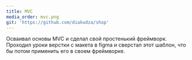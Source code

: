```yaml
---
title: MVC
media_order: mvc.png
git: 'https://github.com/diakudza/shop'
---
```


Осваивал основы MVC и сделал свой простенький фреймворк. Проходил уроки верстки с макета в figma и сверстал этот шаблон, что бы потом применить его в своем фреймворке. 